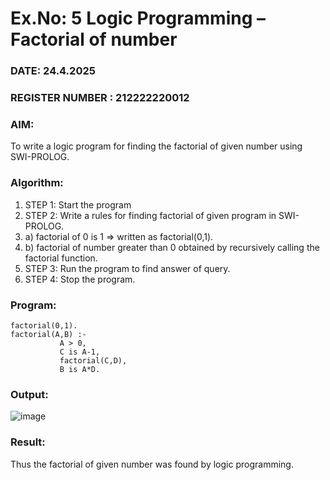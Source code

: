 # Ex.No: 5   Logic Programming – Factorial of number   
### DATE: 24.4.2025                                                                           
### REGISTER NUMBER : 212222220012
### AIM: 
To  write  a logic program for finding the factorial of given number using SWI-PROLOG. 
### Algorithm:
1. STEP 1: Start the program
2. STEP 2:  Write a rules for finding factorial of given program in SWI-PROLOG.
3.   a)	factorial of 0 is 1 => written as factorial(0,1).
4.   b)	factorial of number greater than 0 obtained by recursively calling the factorial    function.
5. STEP 3: Run the program  to find answer of  query.
6. STEP 4: Stop the program.

### Program:
```
factorial(0,1).
factorial(A,B) :-  
           A > 0, 
           C is A-1,
           factorial(C,D),
           B is A*D.
```


### Output:
![image](https://github.com/user-attachments/assets/e682ca1f-8b70-4f76-ba5d-9d463e47e2e5)




### Result:
Thus the factorial of given number was found by logic programming. 
